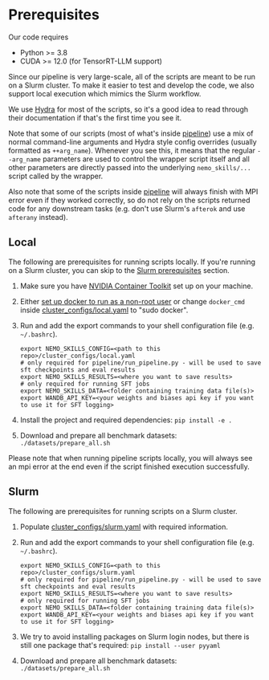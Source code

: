 # Prerequisites

Our code requires
- Python >= 3.8
- CUDA >= 12.0 (for TensorRT-LLM support)

Since our pipeline is very large-scale, all of the scripts are meant to be run on a Slurm cluster.
To make it easier to test and develop the code, we also support local execution which mimics the Slurm workflow.

We use [Hydra](https://hydra.cc/docs/1.3/intro/) for most of the scripts, so
it's a good idea to read through their documentation if that's the first time you see it.

Note that some of our scripts (most of what's inside [pipeline](/pipeline)) use a mix of normal
command-line arguments and Hydra style config overrides (usually formatted as `++arg_name`). Whenever you
see this, it means that the regular `--arg_name` parameters are used to control the wrapper script itself and
all other parameters are directly passed into the underlying `nemo_skills/...` script called by the wrapper.

Also note that some of the scripts inside [pipeline](/pipeline) will always
finish with MPI error even if they worked correctly, so do not rely on the
scripts returned code for any downstream tasks
(e.g. don't use Slurm's `afterok` and use `afterany` instead).

## Local

The following are prerequisites for running scripts locally. If you're running on a Slurm
cluster, you can skip to the [Slurm prerequisites](#slurm) section.

1. Make sure you have [NVIDIA Container Toolkit](https://docs.nvidia.com/datacenter/cloud-native/container-toolkit/latest/install-guide.html) set up on your machine.
2. Either [set up docker to run as a non-root user](https://docs.docker.com/engine/install/linux-postinstall/#manage-docker-as-a-non-root-user) or change `docker_cmd` inside [cluster_configs/local.yaml](/cluster_configs/local.yaml) to "sudo docker".
3. Run and add the export commands to your shell configuration file (e.g. `~/.bashrc`).

   ```
   export NEMO_SKILLS_CONFIG=<path to this repo>/cluster_configs/local.yaml
   # only required for pipeline/run_pipeline.py - will be used to save sft checkpoints and eval results
   export NEMO_SKILLS_RESULTS=<where you want to save results>
   # only required for running SFT jobs
   export NEMO_SKILLS_DATA=<folder containing training data file(s)>
   export WANDB_API_KEY=<your weights and biases api key if you want to use it for SFT logging>
   ```

4. Install the project and required dependencies: `pip install -e .`
5. Download and prepare all benchmark datasets: `./datasets/prepare_all.sh`

Please note that when running pipeline scripts locally, you will always see an mpi error
at the end even if the script finished execution successfully.

## Slurm

The following are prerequisites for running scripts on a Slurm cluster.

1. Populate [cluster_configs/slurm.yaml](/cluster_configs/slurm.yaml) with required information.
2. Run and add the export commands to your shell configuration file (e.g. `~/.bashrc`).

   ```
   export NEMO_SKILLS_CONFIG=<path to this repo>/cluster_configs/slurm.yaml
   # only required for pipeline/run_pipeline.py - will be used to save sft checkpoints and eval results
   export NEMO_SKILLS_RESULTS=<where you want to save results>
   # only required for running SFT jobs
   export NEMO_SKILLS_DATA=<folder containing training data file(s)>
   export WANDB_API_KEY=<your weights and biases api key if you want to use it for SFT logging>
   ```

3. We try to avoid installing packages on Slurm login nodes, but there is still one package that's required: `pip install --user pyyaml`

4. Download and prepare all benchmark datasets: `./datasets/prepare_all.sh`
